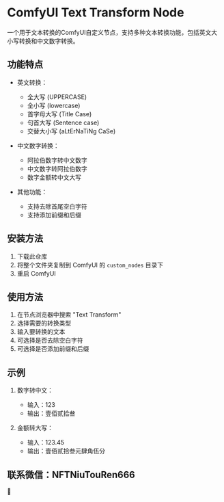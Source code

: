 # ComfyUI Text Transform Node

一个用于文本转换的ComfyUI自定义节点，支持多种文本转换功能，包括英文大小写转换和中文数字转换。

## 功能特点

- 英文转换：
  - 全大写 (UPPERCASE)
  - 全小写 (lowercase)
  - 首字母大写 (Title Case)
  - 句首大写 (Sentence case)
  - 交替大小写 (aLtErNaTiNg CaSe)

- 中文数字转换：
  - 阿拉伯数字转中文数字
  - 中文数字转阿拉伯数字
  - 数字金额转中文大写

- 其他功能：
  - 支持去除首尾空白字符
  - 支持添加前缀和后缀

## 安装方法

1. 下载此仓库
2. 将整个文件夹复制到 ComfyUI 的 `custom_nodes` 目录下
3. 重启 ComfyUI

## 使用方法

1. 在节点浏览器中搜索 "Text Transform"
2. 选择需要的转换类型
3. 输入要转换的文本
4. 可选择是否去除空白字符
5. 可选择是否添加前缀和后缀

## 示例

1. 数字转中文：
   - 输入：123
   - 输出：壹佰贰拾叁

2. 金额转大写：
   - 输入：123.45
   - 输出：壹佰贰拾叁元肆角伍分


## 联系微信：NFTNiuTouRen666

🔴


